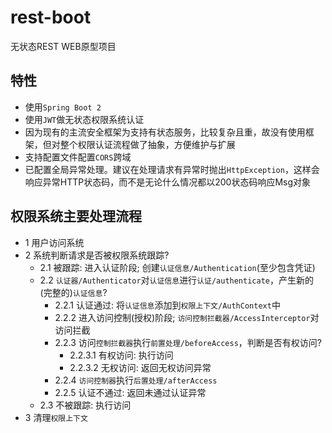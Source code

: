 # rest-boot

无状态REST WEB原型项目

## 特性

* 使用`Spring Boot 2`
* 使用`JWT`做无状态权限系统认证
* 因为现有的主流安全框架为支持有状态服务，比较复杂且重，故没有使用框架，但对整个权限认证流程做了抽象，方便维护与扩展
* 支持配置文件配置`CORS`跨域
* 已配置全局异常处理。建议在处理请求有异常时抛出`HttpException`，这样会响应异常HTTP状态码，而不是无论什么情况都以200状态码响应Msg对象

## 权限系统主要处理流程

* 1 用户访问系统
* 2 系统判断请求是否被权限系统跟踪?
  * 2.1 被跟踪: 进入认证阶段; 创建`认证信息/Authentication`(至少包含凭证)
  * 2.2 `认证器/Authenticator`对`认证信息`进行`认证/authenticate`，产生新的(完整的)`认证信息`?
    * 2.2.1 认证通过: 将`认证信息`添加到`权限上下文/AuthContext`中
    * 2.2.2 进入访问控制(授权)阶段; `访问控制拦截器/AccessInterceptor`对访问拦截
    * 2.2.3 访问`控制拦截器`执行`前置处理/beforeAccess`，判断是否有权访问?
      * 2.2.3.1 有权访问: 执行访问
      * 2.2.3.2 无权访问: 返回无权访问异常
    * 2.2.4 `访问控制器`执行`后置处理/afterAccess`
    * 2.2.5 认证不通过: 返回未通过认证异常
  * 2.3 不被跟踪: 执行访问
* 3 清理`权限上下文`
    
